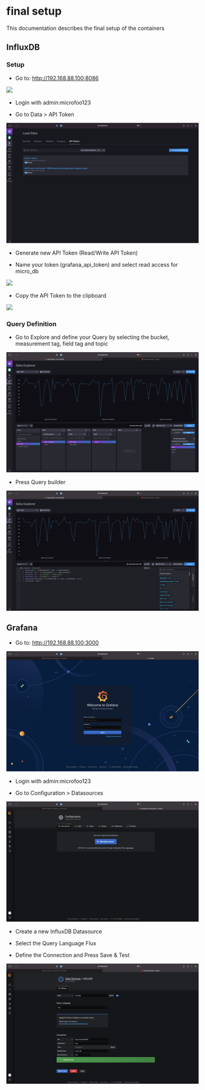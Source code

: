 # final setup

This documentation describes the final setup of the containers

## InfluxDB

### Setup

- Go to: http://192.168.88.100:8086

![](/img/influxdb_001.png)

- Login with admin:microfoo123

- Go to Data > API Token

![](/img/influxdb_003.png)

- Generate new API Token (Read/Write API Token)

- Name your token (grafana_api_token) and select read access for micro_db

![](/img/influxdb_004.png)

- Copy the API Token to the clipboard

![](/img/influxdb_005.png)


### Query Definition

- Go to Explore and define your Query by selecting the bucket, measurement tag, field tag and topic

![](/img/influxdb_006.png)

- Press Query builder

![](/img/influxdb_007.png)


## Grafana

- Go to: http://192.168.88.100:3000

![](/img/grafana_001.png)

- Login with admin:microfoo123

- Go to Configuration > Datasources

![](/img/grafana_004.png)

- Create a new InfluxDB Datasource

- Select the Query Language Flux

- Define the Connection and Press Save & Test

![](/img/grafana_005.png)



